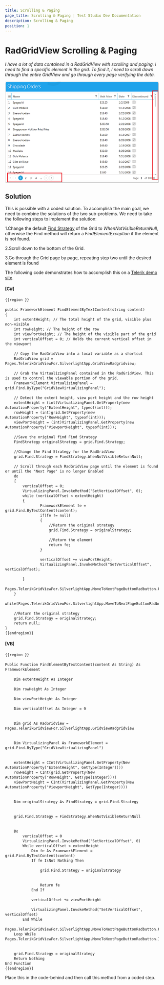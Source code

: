 ```yaml
---
title: Scrolling & Paging
page_title: Scrolling & Paging | Test Studio Dev Documentation
description: Scrolling & Paging
position: 1
---
```

# RadGridView Scrolling & Paging #

*I have a lot of data contained in a RadGridView with scrolling and paging. I need to find a specific element in the grid. To find it, I need to scroll down through the entire GridView and go through every page verifying the data.*

![Paging][1]

## Solution ##

This is possible with a coded solution. To accomplish the main goal, we need to combine the solutions of the two sub-problems. We need to take the following steps to implement the solution:

1.Change the default <a href="/acode-in-test/coded-samples/silverlight/change-find-strategy" target="_blank">Find Strategy</a> of the Grid to *WhenNotVisibleReturnNull*, otherwise the Find method will return a *FindElementException* if the element is not found.

2.Scroll down to the bottom of the Grid.

3.Go through the Grid page by page, repeating step two until the desired element is found

The following code demonstrates how to accomplish this on a <a href="http://demos.telerik.com/silverlight/#GridView/PagingLargeData" target="_blank">Telerik demo site</a>.

#### __[C#]__

    {{region }}

    public FrameworkElement FindElementByTextContent(string content)
    {
        int extentHeight; // The total height of the grid, visible plus non-visible     
        int rowHeight; // The height of the row
        int viewPortHeight; // The height of the visible part of the grid
        int verticalOffset = 0; // Holds the current vertical offset in the viewport
        
        // Copy the RadGridView into a local variable as a shortcut
        RadGridView grid = Pages.TelerikGridViewFor.SilverlightApp.GridViewRadgridview;
        
        // Grab the VirtualizingPanel contained in the RadGridView. This is used to control the viewable portion of the grid.
        FrameworkElement VirtualizingPanel = grid.Find.ByType("GridViewVirtualizingPanel");
        
        // Detect the extent height, view port height and the row height
        extentHeight = (int)VirtualizingPanel.GetProperty(new AutomationProperty("ExtentHeight", typeof(int)));
        rowHeight = (int)grid.GetProperty(new AutomationProperty("RowHeight", typeof(int)));
        viewPortHeight = (int)VirtualizingPanel.GetProperty(new AutomationProperty("ViewportHeight", typeof(int)));
        
        //Save the original find Find Strategy
        FindStrategy originalStrategy = grid.Find.Strategy;
        
        //Change the Find Strategy for the RadGridView
        grid.Find.Strategy = FindStrategy.WhenNotVisibleReturnNull;
        
        // Scroll through each RadGridView page until the element is found or until the "Next Page" is no longer Enabled  
        do
        {
            verticalOffset = 0;
            VirtualizingPanel.InvokeMethod("SetVerticalOffset", 0);
            while (verticalOffset < extentHeight)
            {          
                    FrameworkElement fe = grid.Find.ByTextContent(content);
                    if(fe != null)
                    {  
                        //Return the original strategy
                        grid.Find.Strategy = originalStrategy;
                        
                        //Return the element
                        return fe;
                    }
                    
                    verticalOffset += viewPortHeight;
                    VirtualizingPanel.InvokeMethod("SetVerticalOffset", verticalOffset); 
            
            }
            Pages.TelerikGridViewFor.SilverlightApp.MoveToNextPageButtonRadbutton.User.Click(ArtOfTest.WebAii.Core.MouseClickType.LeftClick);
        }
        while(Pages.TelerikGridViewFor.SilverlightApp.MoveToNextPageButtonRadbutton.IsEnabled);
        
        //Return the original strategy
        grid.Find.Strategy = originalStrategy;
        return null;
    }
    {{endregion}}

#### __[VB]__

    {{region }}

    Public Function FindElementByTextContent(content As String) As FrameworkElement
        
        Dim extentHeight As Integer
        
        Dim rowHeight As Integer
    
        Dim viewPortHeight As Integer
        
        Dim verticalOffset As Integer = 0
    
        
        Dim grid As RadGridView = Pages.TelerikGridViewFor.SilverlightApp.GridViewRadgridview
    
        
        Dim VirtualizingPanel As FrameworkElement = grid.Find.ByType("GridViewVirtualizingPanel")
    
        
        extentHeight = CInt(VirtualizingPanel.GetProperty(New AutomationProperty("ExtentHeight", GetType(Integer))))
        rowHeight = CInt(grid.GetProperty(New AutomationProperty("RowHeight", GetType(Integer))))
        viewPortHeight = CInt(VirtualizingPanel.GetProperty(New AutomationProperty("ViewportHeight", GetType(Integer))))
    
        
        Dim originalStrategy As FindStrategy = grid.Find.Strategy
    
        
        grid.Find.Strategy = FindStrategy.WhenNotVisibleReturnNull
    
        
        Do
            verticalOffset = 0
            VirtualizingPanel.InvokeMethod("SetVerticalOffset", 0)
            While verticalOffset < extentHeight
                Dim fe As FrameworkElement = grid.Find.ByTextContent(content)
                If fe IsNot Nothing Then
                    
                    grid.Find.Strategy = originalStrategy
    
                    
                    Return fe
                End If
    
                verticalOffset += viewPortHeight
    
                VirtualizingPanel.InvokeMethod("SetVerticalOffset", verticalOffset)
            End While
            Pages.TelerikGridViewFor.SilverlightApp.MoveToNextPageButtonRadbutton.User.Click(ArtOfTest.WebAii.Core.MouseClickType.LeftClick)
        Loop While Pages.TelerikGridViewFor.SilverlightApp.MoveToNextPageButtonRadbutton.IsEnabled
    
        
        grid.Find.Strategy = originalStrategy
        Return Nothing
    End Function
    {{endregion}}
    
Place this in the code-behind and then call this method from a coded step.

[1]: images/scrolling-paging/fig1.png

